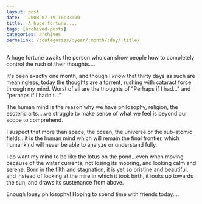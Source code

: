 ```yaml
---
layout: post
date:	2008-07-19 10:33:00
title:  A huge fortune....
tags: [archived-posts]
categories: archives
permalink: /:categories/:year/:month/:day/:title/
---
```

A huge fortune awaits the person who can show people how to completely control the rush of their thoughts....

It's been exactly one month, and though I *know* that thirty days as such are meaningless, today the thoughts are a torrent, rushing with cataract force through my mind. Worst of all are the thoughts of "Perhaps if I had..." and "perhaps if I hadn't..." 

The human mind is the reason why we have philosophy, religion, the esoteric arts....we struggle to make sense of what we feel is beyond our scope to comprehend.

I suspect that more than space, the ocean, the universe or the sub-atomic fields...it is the human mind which will remain the final frontier, which humankind will never be able to analyze or understand fully.

I do want my mind to be like the lotus on the pond...even when moving because of the water currents, not losing its mooring, and looking calm and serene. Born in the filth and stagnation, it is yet so pristine and beautiful, and instead of looking at the mire in which it took birth, it looks up towards the sun, and draws its sustenance from above.

Enough lousy philosophy! Hoping to spend time with friends today....
